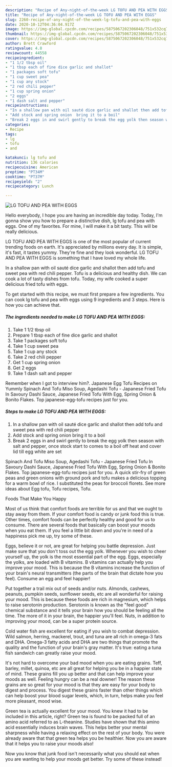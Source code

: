 ```yaml
---
description: "Recipe of Any-night-of-the-week LG TOFU AND PEA WITH EGGS"
title: "Recipe of Any-night-of-the-week LG TOFU AND PEA WITH EGGS"
slug: 2260-recipe-of-any-night-of-the-week-lg-tofu-and-pea-with-eggs
date: 2020-10-12T04:36:04.917Z
image: https://img-global.cpcdn.com/recipes/5875067202306048/751x532cq70/lg-tofu-and-pea-with-eggs-recipe-main-photo.jpg
thumbnail: https://img-global.cpcdn.com/recipes/5875067202306048/751x532cq70/lg-tofu-and-pea-with-eggs-recipe-main-photo.jpg
cover: https://img-global.cpcdn.com/recipes/5875067202306048/751x532cq70/lg-tofu-and-pea-with-eggs-recipe-main-photo.jpg
author: Brett Crawford
ratingvalue: 4.8
reviewcount: 44558
recipeingredient:
- "1 1/2 tbsp oil"
- "1 tbsp each of fine dice garlic and shallot"
- "1 packages soft tofu"
- "1 cup sweet pea"
- "1 cup any stock"
- "2 red chili pepper"
- "1 cup spring onion"
- "2 eggs"
- "1 dash salt and pepper"
recipeinstructions:
- "In a shallow pan with oil sauté dice garlic and shallot then add tofu and sweet pea with red chili pepper"
- "Add stock and spring onion  bring it to a boil"
- "Break 2 eggs in and swirl gently to break the egg yolk then season with salt and pepper, once stock start to comes to a boil off heat and cover lid till egg white are set"
categories:
- Recipe
tags:
- lg
- tofu
- and

katakunci: lg tofu and 
nutrition: 136 calories
recipecuisine: American
preptime: "PT34M"
cooktime: "PT37M"
recipeyield: "2"
recipecategory: Lunch

---
```



![LG TOFU AND PEA WITH EGGS](https://img-global.cpcdn.com/recipes/5875067202306048/751x532cq70/lg-tofu-and-pea-with-eggs-recipe-main-photo.jpg)

Hello everybody, I hope you are having an incredible day today. Today, I'm gonna show you how to prepare a distinctive dish, lg tofu and pea with eggs. One of my favorites. For mine, I will make it a bit tasty. This will be really delicious.

LG TOFU AND PEA WITH EGGS is one of the most popular of current trending foods on earth. It's appreciated by millions every day. It is simple, it's fast, it tastes yummy. They're fine and they look wonderful. LG TOFU AND PEA WITH EGGS is something that I have loved my whole life.

In a shallow pan with oil sauté dice garlic and shallot then add tofu and sweet pea with red chili pepper. Tofu is a delicious and healthy dish. We can cook a lot of tasty dishes from tofu. Today, my wife cooked a super delicious fried tofu with eggs.


To get started with this recipe, we must first prepare a few ingredients. You can cook lg tofu and pea with eggs using 9 ingredients and 3 steps. Here is how you can achieve that.

<!--inarticleads1-->

##### The ingredients needed to make LG TOFU AND PEA WITH EGGS:

1. Take 1 1/2 tbsp oil
1. Prepare 1 tbsp each of fine dice garlic and shallot
1. Take 1 packages soft tofu
1. Take 1 cup sweet pea
1. Take 1 cup any stock
1. Take 2 red chili pepper
1. Get 1 cup spring onion
1. Get 2 eggs
1. Take 1 dash salt and pepper


Remember when I got to interview him?. Japanese Egg Tofu Recipes on Yummly Spinach And Tofu Miso Soup, Agedashi Tofu - Japanese Fried Tofu In Savoury Dashi Sauce, Japanese Fried Tofu With Egg, Spring Onion &amp; Bonito Flakes. Top japanese-egg-tofu recipes just for you. 

<!--inarticleads2-->

##### Steps to make LG TOFU AND PEA WITH EGGS:

1. In a shallow pan with oil sauté dice garlic and shallot then add tofu and sweet pea with red chili pepper
1. Add stock and spring onion  bring it to a boil
1. Break 2 eggs in and swirl gently to break the egg yolk then season with salt and pepper, once stock start to comes to a boil off heat and cover lid till egg white are set


Spinach And Tofu Miso Soup, Agedashi Tofu - Japanese Fried Tofu In Savoury Dashi Sauce, Japanese Fried Tofu With Egg, Spring Onion &amp; Bonito Flakes. Top japanese-egg-tofu recipes just for you. A quick stir-fry of green peas and green onions with ground pork and tofu makes a delicious topping for a warm bowl of rice. I substituted the peas for broccoli florets. See more ideas about Egg tofu, Tofu recipes, Tofu. 

Foods That Make You Happy


Most of us think that comfort foods are terrible for us and that we ought to stay away from them. If your comfort food is candy or junk food this is true. Other times, comfort foods can be perfectly healthy and good for us to consume. There are several foods that basically can boost your moods when you eat them. If you feel a little bit down and you're in need of a happiness pick me up, try some of these.

Eggs, believe it or not, are great for helping you battle depression. Just make sure that you don't toss out the egg yolk. Whenever you wish to cheer yourself up, the yolk is the most essential part of the egg. Eggs, especially the yolks, are loaded with B vitamins. B vitamins can actually help you improve your mood. This is because the B vitamins increase the function of your brain's neural transmitters (the parts of the brain that dictate how you feel). Consume an egg and feel happier!

Put together a trail mix out of seeds and/or nuts. Almonds, cashews, peanuts, pumpkin seeds, sunflower seeds, etc are all wonderful for raising your mood. This is because these foods are rich in magnesium, which helps to raise serotonin production. Serotonin is known as the "feel good" chemical substance and it tells your brain how you should be feeling all the time. The more of it in your brain, the happier you'll feel. Nuts, in addition to improving your mood, can be a super protein source.

Cold water fish are excellent for eating if you wish to combat depression. Wild salmon, herring, mackerel, trout, and tuna are all rich in omega-3 fats and DHA. Omega-3 fatty acids and DHA are two things that promote the quality and the function of your brain's gray matter. It's true: eating a tuna fish sandwich can greatly raise your mood. 

It's not hard to overcome your bad mood when you are eating grains. Teff, barley, millet, quinoa, etc are all great for helping you be in a happier state of mind. These grains fill you up better and that can help improve your moods as well. Feeling hungry can be a real downer! The reason these grains are so great for your mood is that they are easy for your body to digest and process. You digest these grains faster than other things which can help boost your blood sugar levels, which, in turn, helps make you feel more pleasant, mood wise.

Green tea is actually excellent for your mood. You knew it had to be included in this article, right? Green tea is found to be packed full of an amino acid referred to as L-theanine. Studies have shown that this amino acid essentially induces brain waves. This helps better your mental sharpness while having a relaxing effect on the rest of your body. You were already aware that that green tea helps you be healthier. Now you are aware that it helps you to raise your moods also!

Now you know that junk food isn't necessarily what you should eat when you are wanting to help your moods get better. Try some of these instead!

